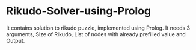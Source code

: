 # Rikudo-Solver-using-Prolog
It contains solution to rikudo puzzle, implemented using Prolog. It needs 3 arguments, Size of Rikudo, List of nodes with already prefilled value and Output. 
